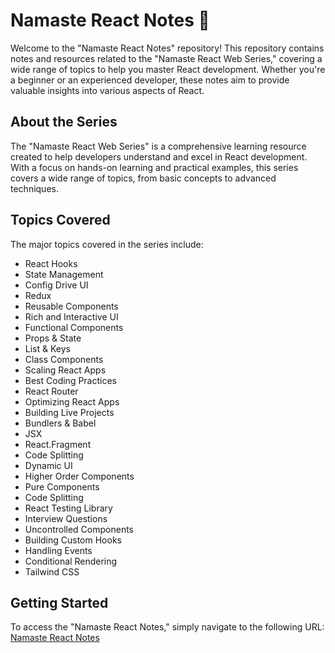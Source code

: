 # Namaste React Notes 🚀

Welcome to the "Namaste React Notes" repository! This repository contains notes and resources related to the "Namaste React Web Series," covering a wide range of topics to help you master React development. Whether you're a beginner or an experienced developer, these notes aim to provide valuable insights into various aspects of React.

## About the Series

The "Namaste React Web Series" is a comprehensive learning resource created to help developers understand and excel in React development. With a focus on hands-on learning and practical examples, this series covers a wide range of topics, from basic concepts to advanced techniques.

## Topics Covered

The major topics covered in the series include:

- React Hooks
- State Management
- Config Drive UI
- Redux
- Reusable Components
- Rich and Interactive UI
- Functional Components
- Props & State
- List & Keys
- Class Components
- Scaling React Apps
- Best Coding Practices
- React Router
- Optimizing React Apps
- Building Live Projects
- Bundlers & Babel
- JSX
- React.Fragment
- Code Splitting
- Dynamic UI
- Higher Order Components
- Pure Components
- Code Splitting
- React Testing Library
- Interview Questions
- Uncontrolled Components
- Building Custom Hooks
- Handling Events
- Conditional Rendering
- Tailwind CSS

## Getting Started

To access the "Namaste React Notes," simply navigate to the following URL: [Namaste React Notes](https://github.com/rizonkumar/Namaste-React-Notes)

